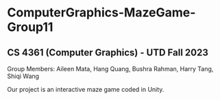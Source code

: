 # ComputerGraphics-MazeGame-Group11
## CS 4361 (Computer Graphics) - UTD Fall 2023

Group Members: Aileen Mata, Hang Quang, Bushra Rahman, Harry Tang, Shiqi Wang

Our project is an interactive maze game coded in Unity.
